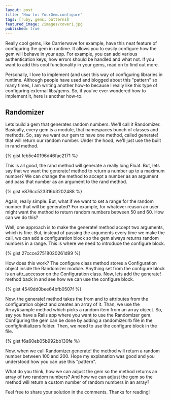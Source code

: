 ```yaml
---
layout: post
title: "How to: YourGem.configure"
tags: [ruby, gems, patterns]
featured_image: /images/cover1.jpg
published: true
---
```


Really cool gems, like Carrierwave for example, have this neat feature of configuring
the gem in runtime. It allows you to easily configure how the gem will behave in your app.
For example, you can add various authentication keys, how errors should be handled and what not.
If you want to add this cool functionality in your gems, read on to find out more.


Personally, I love to implement (and use) this way of configuring libraries in runtime.
Although people have used and blogged about this "pattern" so many times,
I am writing another how-to because I really like this type of configuring external libs/gems.
So, if you've ever wondered how to implement it, here is another how-to.

## Randomizer

Lets build a gem that generates random numbers. We'll call it Randomizer. Basically,
every gem is a module, that namespaces bunch of classes and methods. So, say we
want our gem to have one method, called generate! that will return our random number.
Under the hood, we'll just use the built in rand method.

{% gist feb5e40196d46fac2171 %}

This is all good, the rand method will generate a really long Float. But, lets say
that we want the generate! method to return a number up to a maximum number? We can
change the method to accept a number as an argument and pass that number as an
argument to the rand method.

{% gist e876cc523316b3202488 %}

Again, really simple. But, what if we want to set a range for the random number
that will be generated? For example, for whatever reason an user might want the
method to return random numbers between 50 and 60. How can we do this?

Well, one approach is to make the generate! method accept two arguments, which is fine.
But, instead of passing the arguments every time we make the call, we can add a
configuration block so the gem always returns random numbers in a range. This is where
we need to introduce the configure block.

{% gist 27ccce27518020261d99 %}

How does this work? The configure class method stores a Configuration object
inside the Randomizer module. Anything set from the configure block is an
attr_accessor on the Configuration class. Now, lets add the generate! method back in
and see how we can use the configure block.

{% gist 4549dd0bee64bfb0507f %}

Now, the generate! method takes the from and to attributes from the
configuration object and creates an array of it. Than, we use the Array#sample method
which picks a random item from an array object.
So, say you have a Rails app where you want to use the Randomizer gem. Configuring
the gem can be done by adding a randomizer.rb file in the config/initializers folder.
Then, we need to use the configure block in the file.

{% gist f6a60eb05b992bb130fe %}

Now, when we call Randomizer.generate! the method will return a random number between 100 and 200.
Hope my explanation was good and you understood how you can use this "pattern".

What do you think, how we can adjust the gem so the method returns an array of two random numbers?
And how we can adjust the gem so the method will return a custom number of random numbers in an array?

Feel free to share your solution in the comments. Thanks for reading!
